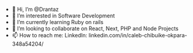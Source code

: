 - 👋 Hi, I’m @Drantaz
- 👀 I’m interested in Software Development
- 🌱 I’m currently learning Ruby on rails
- 💞️ I’m looking to collaborate on React, Next, PHP and Node Projects
- 📫 How to reach me: LinkedIn: linkedin.com/in/caleb-chibuike-okpara-348a54204/

<!---
Drantaz/Drantaz is a ✨ special ✨ repository because its `README.md` (this file) appears on your GitHub profile.
You can click the Preview link to take a look at your changes.
--->
